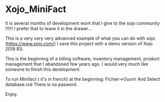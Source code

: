 # Xojo_MiniFact

It is several months of development work that I give to the xojo community !!!!!!
I prefer that to leave it in the drawer...

This is a very very very advanced example of what you can do with xojo (https://www.xojo.com/)
I save this project with a demo version of Xojo 2019 R3.

This is the beginning of a billing software, inventory management, product management that I abandoned few years ago. I would very much like someone to finish this development.

To run Minifact ( it's in french) at the beginning:
Fichier->Ouvrir
And Select database.rsd
There is no pasword.


Enjoy.
